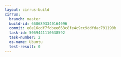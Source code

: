 ```yaml
---
layout: cirrus-build
cirrus:
  branch: master
  build-id: 6606893340164096
  commit: e0e16cdf7fdbee663c8fe4c9cc9ddfdac791199b
  task-id: 5069441110638592
  task-number: 2
  os-name: Ubuntu
  test-result: 0
---
```

